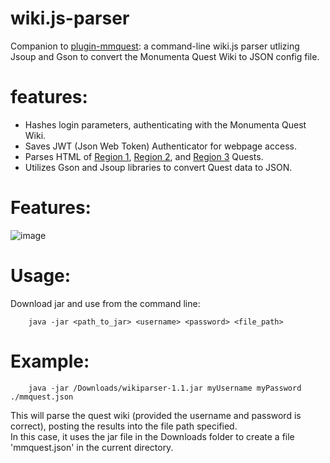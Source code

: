# wiki.js-parser
Companion to [plugin-mmquest](https://github.com/aaronkwan/plugin-mmquest): 
a command-line wiki.js parser utlizing Jsoup and Gson to convert the Monumenta Quest Wiki to JSON config file.

# features:
- Hashes login parameters, authenticating with the Monumenta Quest Wiki.  
- Saves JWT (Json Web Token) Authenticator for webpage access.
- Parses HTML of [Region 1](https://wiki.playmonumenta.com/moderating/quest-scores/region_2), [Region 2](https://wiki.playmonumenta.com/moderating/quest-scores/region_2), and [Region 3](https://wiki.playmonumenta.com/moderating/quest-scores/region_3) Quests.
- Utilizes Gson and Jsoup libraries to convert Quest data to JSON.
      
# Features:

![image](https://user-images.githubusercontent.com/123356351/229330725-4947f7db-f256-43b9-8e0e-49c8d59daa46.png)

# Usage:
Download jar and use from the command line:

        java -jar <path_to_jar> <username> <password> <file_path>
        
# Example:
        java -jar /Downloads/wikiparser-1.1.jar myUsername myPassword ./mmquest.json
        
This will parse the quest wiki (provided the username and password is correct), posting the results into the file path specified. <br> In this case, it uses the jar file in the Downloads folder to create a file 'mmquest.json' in the current directory.
